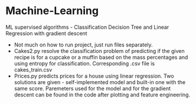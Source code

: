 # Machine-Learning
ML supervised algorithms - Classification Decision Tree and Linear Regression with gradient descent

- Not much on how to run project, just run files separately.
- Cakes2.py resolve the classification problem of predicting if the given recipe is for a cupcake or a muffin based on the mass percentages and using entropy for classification. Corresponding .csv file is cakes_train.csv
- Prices.py predicts prices for a house using linear regression. Two solutions are given - self-implemented model and built-in one with the same score. Paremeters used for the model and for the gradient descent can be found in the code after plotting and feature engineering.
